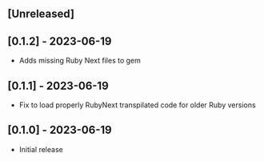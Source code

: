 ## [Unreleased]

## [0.1.2] - 2023-06-19

- Adds missing Ruby Next files to gem


## [0.1.1] - 2023-06-19

- Fix to load properly RubyNext transpilated code for older Ruby versions

## [0.1.0] - 2023-06-19

- Initial release
